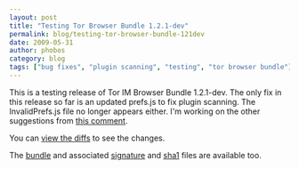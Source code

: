 ```yaml
---
layout: post
title: "Testing Tor Browser Bundle 1.2.1-dev"
permalink: blog/testing-tor-browser-bundle-121dev
date: 2009-05-31
author: phobos
category: blog
tags: ["bug fixes", "plugin scanning", "testing", "tor browser bundle"]
---
```


This is a testing release of Tor IM Browser Bundle 1.2.1-dev. The only fix in this release so far is an updated prefs.js to fix plugin scanning. The InvalidPrefs.js file no longer appears either. I'm working on the other suggestions from [this comment](http://blog.torproject.org/blog/testing-tor-browser-bundle-120dev#comment-1386).

You can [view the diffs](https://svn.torproject.org/cgi-bin/viewvc.cgi/torbrowser/trunk/build-scripts/config/prefs.js?view=log) to see the changes.

The [bundle](https://www.torproject.org/torbrowser/dist/tor-im-browser-1.2.1-dev_en-US.exe) and associated [signature](https://www.torproject.org/torbrowser/dist/tor-im-browser-1.2.1-dev_en-US.exe.asc) and [sha1](https://www.torproject.org/torbrowser/dist/tor-im-browser-1.2.1-dev_en-US.exe.sha1) files are available too.

